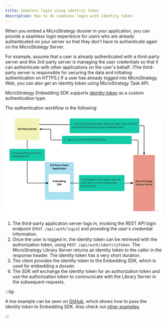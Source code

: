 ```yaml
---
title: Seamless login using identity token
description: How to do seamless login with identity token
---
```


When you embed a MicroStrategy dossier in your application, you can provide a seamless login experience for users who are already authenticated on your server so that they don't have to authenticate again on the MicroStrategy Server.

For example, assume that a user is already authenticated with a third-party server and this 3rd-party server is managing the user credentials so that it can authenticate with other applications on the user's behalf. (The third-party server is responsible for securing the data and initiating authentication on HTTPS.) If a user has already logged into MicroStrategy Web, you can also get an identity token using MicroStrategy Task API.

MicroStrategy Embedding SDK supports [identity token](../add-functionality/methods-and-properties.md#customauthenticationtype) as a custom authentication type.

The authentication workflow is the following:

![Seamless login](../images/seamless_login.png)

1. The third-party application server logs in, invoking the REST API login endpoint (`POST /api/auth/login`) and providing the user's credential information.
1. Once the user is logged in, the identity token can be retrieved with the authorization token, using `POST /api/auth/identityToken`. The MicroStrategy Library Server returns an identity token to the caller in the response header. The identity token has a very short duration.
1. The client provides the identity token to the Embedding SDK, which is used for embedding a dossier.
1. The SDK will exchange the identity token for an authorization token and use the authorization token to communicate with the Library Server in the subsequent requests.

:::tip

A live example can be seen on [GitHub](https://microstrategy.github.io/embedding-sdk-samples/feature_showcase/3_Use_IdentityToken.html), which shows how to pass the identity token to Embedding SDK. Also check out [other examples](https://microstrategy.github.io/embedding-sdk-samples/).

:::
